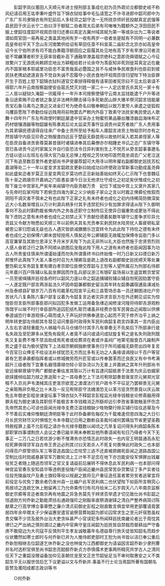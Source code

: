 <!-- { "loadSidebar": true } -->
　　彭韶字凤仪莆田人天顺元年进士授刑部主事成化初为员外疏论佥都御史岐不称风纪请召用王竑李秉叶盛忤旨下锦衣狱给事中毛弘请宽之不许寻进郎中韶司郎中为广东广东司隶锦衣有所犯前后人多轻贷之韶守法一无所挠京师奸民投献真定武强等县民田于庆云长宁二伯曰浮于额赋二伯者周太后弟有司唯唯为籍额外之浮田田民不服上使韶往度韶环视周匝径归还奏曰真定古冀州域其赋为第一等或杂出为二等说者谓如周官田一易再易之类盖其地闲有岁一收有两岁一收者坐是赋有不同明一必兼数高皇帝初平天下念山东河南繁供给诏有草田任垦不科宣英二庙轸念北京亦如高皇帝诏今长宁伯所求有司不能白奏籍浮额田应之臣履其处见地有高下岁有旱潦沿河者流徙不常鹻薄者积岁无获率皆截补高下通融旱潦盖祖宗绝科之意即尧舜错赋之心今征敛繁兴丁无游民尚赖顾恋地业方耕粗给若计论余夺为羡臣知非死则徙耳真定近在畿内不国家根本耶戚里功臣忠不富贵哉奚必蹷国之艮不与咸休争民艰食利也臣前到彼民扶老携幼遮道哀告不觉自失诚不忍履夺小民衣食地环视周匝径归望陛下特治臣罪开生于百姓上怒下韶锦衣狱科道官交章捄得释俄有请草田者宪宗曰不见太后弟请不得耶六年升云南按察副使安岳扈氏焚灭刘姓一家二十一人定远曾氏杀其兄一家十有二人皆以疑狱久淹韶一讯辄得十一年升本司按察使镇守云南太监钱能遣千户升等进象沿途索贿不应者锁之象足非法栲刑鞭击驿马多死勒民山胖大猪羊祭河韶言钱能屡贡宝石象马禽鸟之类近又进金灯号为绝奇名曰敬奉朝廷以致万里劳人承遣之徒狐假乌攫臣愿陛下恭勤俭绥远贱用将前物罢去严敕内外臣丁敦素守法抚安夷民使远人歌舞十四年升广东左布政使时朝廷屡遣中官采办土物蜜煎果品藤丝雕漆器皿海味布疋药材银镶酒器等物韶屡有陈奏其后论太监梁芳事忤旨调贵州梁芳者故广东人贵用事为其弟镇抚德请得自往来广中备士贡所至给予船车人廪韶言进贡土物祖宗时亦有之然皆镇守内臣见珍奇之物服食四远反于楚庭无繇尝用以故依时采入若其弟侄家人等在臣庶自备进贡亵尊莫甚昔唐时诸镇进奉其后幕僚亦尔相踵史书讥之迩广东镇守等宫巳各进贡今近时家属又许自行臣恐法令日异利害别生上不悦芳从旁言韶事事邀名方徒以徒以左班左右得大官乃益无忌惮上瞠视之芳伏地叩首然竟坐调去广父老泣送河下有追至数百里外者吏部尚书尹旻屡荐韶可大用寻以明年擢右副都御史廵抚苏松嘉湖等处二十一年以星变求言韶疏言更新曰始成功曰终使政治常新事功勤成虽尧舜如此盛矣迩者岁莫正旦星变两见岁莫功终正旦新始善始如终天心仁示陛下也昔魏征陈十渐之疏唐宗开嘉纳之门臣愚妄谓今日治无他求仕守成化之初足矣伏惟成化之初陛下废立中宫家礼严矣年来闻镇守内臣贡献万贵　妃位下或加中宫上又褒升其家几与先帝时后家埒陛下若俯念四海为家之义少纳臣子家众之言以时裁正俾彛伦攸叙而阴阳不调灾害不弭未之有也此陛下正家之礼有未终者也成化之初内侍稀简防微深矣近大小名数渐增且以万计利源兵柄多付其手违禁犯科少有加罪求得请从陛下久御明事何不及此时斟酌裁省俾内外之务各还职守立制传后无使异日偏重势成更张不得此陛下虑防之意有未终者也成化之初禁止天下贡献俭德着矣数年镇守公差争求珍异允贡兹又令献方物悉如天顺三年以前例夫其名充贡奉实剥民财水陆劳扰人畜疲顿私室被恩公家归怨诚无益也古人遇灾皆欲减膳撤乐岂宜转令为此此陛下持俭之德有未终者也成化之初保傅六卿未尝轻授用人慎矣近年公卿辅臣无故辄加保傅寺监衙门多以高官兼掌及其致仕恩泽又予月米岁夫陛下为此无非所以礼大臣也然施于忠贤劳烈则人感人奋若泛行之孰不阿顺从欲图后宠哉此陛下用人之道有未终者也臣闻因事为功古人所贵鉴往慎来所谓谨始谨而勿失所谓善终书曰终始惟一时乃日新又曰德日新万邦惟怀此真陛下大圣人事也时召为大理卿及是疏上道改右副都御史廵抚顺天等处兼整饬蓟北军务韶复累有建白孝宗即位臣僚交荐韶与王恕等人望所属召为刑部右侍郎元年嘉兴百户陈辅以私盐坐罪因而作乱兵部议浙江有银矿盐场易以生盗宜敕京堂官一员至彼缉捕并廵视各府时以韶风力遂以命之韶追捕辅败辅众辅自刎死因劾罢守臣一人遂定既户部言两浙盐法久坏因命韶兼都御史留治其年转左韶奏蠲宿逋盐课减处州及泰顺县矿银岁万八百有司裁革松阳宣平云和三县管场丞各一员还朝图进灶户穷苦状凡八复条陈六事户部复议着为令韶复言近者灾异求言臣方在外还朝见诏实为惊惶臣但言臣所部事臣部问拟囚犯多发做工运用备急缮近闻修浚河隍将待即吉游观粉饰馆宇以竢不时行幸臣部所追囚犯纸札赃罚诸虽非经费亦皆军民膏血近闻取以供佛奉道诚恐行幸游观侈心萌而或入于声玩好供佛奉道怠心起而不究于修齐治平上纳之明年转吏部左侍郎其冬彗见诏问羣臣时政得失军民利病韶复疏言四事其一言内臣出入左右言语轻重能为人祸福今兵马仓储尽付其手凡有章奏无不先矣后下所部承行是名失政及至犯罪多从宽免有殴死人者竟不诘问或请问成狱旋复宥之是名失刑政刑既失又复妄费不惟不禁且助成焉死者或给葬资在者或许盖祠广地第宅服食百凡踰制声势之盛于兹为极伏望陛下上法祖宗朝纲独断使事务归于所司威福无繇旁出四年复言今百官日众俸支不给设法补捄犹恐无方而比多有无功之人夤缘请谒授以千百户等官甚有乞恩承袭都指挥者或以修城微劳而升匠官或以传奉罢革而迁良医又有中书考满超升三级者陛下宜重名器惜廪禄勿轻小官杂流以为无害上并嘉纳之其年升刑部尚书安远侯柳景镇守两广都御史秦纮发其赃以万计有旨逮问韶抵景于法景为庆云伯姻家欲挟援倾纮韶力捄之景追赃十之一其母奏乞上下法司宥除韶奏昔唐宣宗元舅郑光官租不入京兆尹韦澳械其庄吏宣宗欲宽之澳谓法行贫户政令不平征足乃罢柳景无元舅之亲赃贿非负租之比十未及一反见宥除臣守法媿澳恐无以革污惩贪然景竟以庆云故免五年御史彭程坐谏皇坛事下锦衣狱久不释韶言彭程监光禄寺钱粮坐论修斋器用得罪夫程为御史谏及其职但不能极言本寺钱粮消乏所繇却远引李孜省事致触圣怀伤念先帝然其忠心可谅也臣闻光禄寺支费泛滥钱粮缺少牲物槩行赊买铺行往往逃窜及今不节善后实难仰惟朝廷清明臣等于此时忝备卿佐每叹为千载难逢但思四海之大日引月长民穷财尽又时惧惕乞令本寺籍记日用之数断自圣裁何减何罢痛加节省更望圣戡特赦程罪上虽不允彭程之请亦令光禄寺籍数以闻顷之亢旱复诏问得失利病韶条陈本部职掌四事谓荆庶人会议之奏已踰半用未奉敕旨他所奏请闻有旬日乃得者今天下无事正一二万几之日若优游少断不惟滞务亦恐惰志此时政失一也内官王明苗通高永犯绞死罪俱得贷军自古帝王贵近必刑其讨曰天若杀人不死复何畏惮此时政失二也本部问得百户原管领队军三等营造昌国公峦坟茔三逃不还直被原踢死臣闻之道路昌国公茔制比往时勋戚悬甚官军万数轮流上工计年不足峦在地下亦岂能安役军惧罪出钱雇役贫乏者随上随逃而领军之官又复请益前后展转不得休息此军民利病一也本部问得神宫监官奏东安知县华等违例差役陵户臣闻近畿州县民常苦杂货繁征丁多产实者往往投充陵庙坟户及勇士旗较等役以规避之致将见户重征迭任富者累穷贫者逃窜宜将前役定与优免丁数余者仍发州县一比编户此军民利病二也伏望陛下如臣所言稍究心焉居顷之连疏乞休上勉留再三乃允命乘传归有司月给米二石岁舆天八八年南京监察御史宗彛等言迩者南京再有地震之异急务莫先于辨贤否举遗才切见致仕尚书彭韶之恬退刚方何乔新之勤能肃括右通政强珍之刚毅率直祭酒谢铎之清白严整养病简讨陈献章之行高学博佥事章懋之廉介清贞前御史彭程之刚直敢言俱宜举用吏部覆请竟罢居四年余卒赠太子少保谥惠安遣官谕祭营葬始韶为郎论囚常求生之至元奸宿憝虽权贵交嘱不少贷及居外台治大吏贪纵甚严小官误犯多所闻释廵抚南畿论者比于周忱其律巳之严出纳之慎则谓过之畿内中官典守皇庄闻韶为廵抚皆自禁戢而督耕战严守备虏不敢窥边为大司寇平反慎刑平生孝友诚敬暮年名德益尊行旅夭徒皆知韶名而趋步仪状薾然如寒士郎时与何乔新巳并为人推侍郎吏部时王恕为尚书皆以洁巳奉公重后乔新恕相继去位韶遂乞休乔新之没也林俊为江西都御史为请谥因言韶乔新少隶刑曹并名时选积官俱至尚书韶忠亮懿醇乔新贞方恭慎儒术吏事两所精究共学古人之清同任天下之重韶没赠谥备加仰见圣朝优宠至文正忠节韶怭足当不审何取惠安之义不类韶生平无以服世信后乞下议更谥以文与乔新并.事虽不行士论当焉韶所著有国朝名臣赞及莆阳成都志政训等书 

　　○何乔新 

